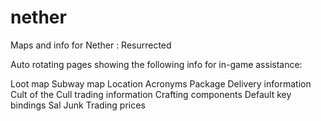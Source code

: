 # nether
Maps and info for Nether : Resurrected

Auto rotating pages showing the following info for in-game assistance:

Loot map
Subway map
Location Acronyms
Package Delivery information
Cult of the Cull trading information
Crafting components
Default key bindings
Sal Junk Trading prices
